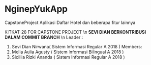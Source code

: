 # NginepYukApp
CapstoneProject
Aplikasi Daftar Hotel dan beberapa fitur lainnya

KITKAT-28 FOR CAPSTONE PROJECT \n
**SEVI DIAN BERKONTRIBUSI DALAM COMMIT BRANCH** \n
Leader :
1. Sevi Dian Nirwana( Sistem Informasi Regular A 2018 )
Members:
2. Mella Aulia Agusty ( Sistem Informasi Bilingual A 2018 )
3. Sicillia Rizki Ananda ( Sistem Informasi Regular A 2018 )



